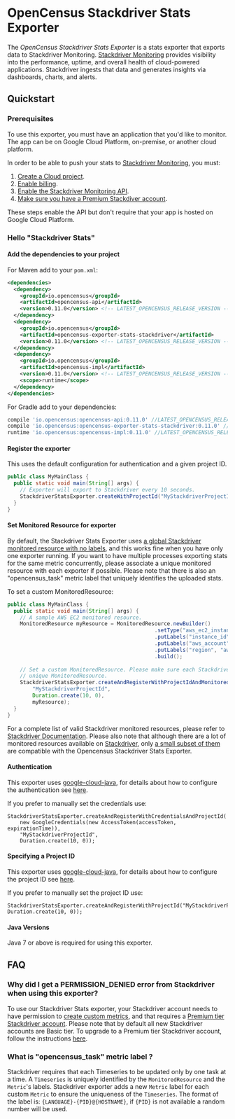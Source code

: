 # OpenCensus Stackdriver Stats Exporter

The *OpenCensus Stackdriver Stats Exporter* is a stats exporter that exports data to 
Stackdriver Monitoring. [Stackdriver Monitoring][stackdriver-monitoring] provides visibility into 
the performance, uptime, and overall health of cloud-powered applications. Stackdriver ingests that 
data and generates insights via dashboards, charts, and alerts.

## Quickstart

### Prerequisites

To use this exporter, you must have an application that you'd like to monitor. The app can be on 
Google Cloud Platform, on-premise, or another cloud platform.

In order to be able to push your stats to [Stackdriver Monitoring][stackdriver-monitoring], you must:

1. [Create a Cloud project](https://support.google.com/cloud/answer/6251787?hl=en).
2. [Enable billing](https://support.google.com/cloud/answer/6288653#new-billing).
3. [Enable the Stackdriver Monitoring API](https://app.google.stackdriver.com/).
4. [Make sure you have a Premium Stackdiver account](https://cloud.google.com/monitoring/accounts/tiers).

These steps enable the API but don't require that your app is hosted on Google Cloud Platform.

### Hello "Stackdriver Stats"

#### Add the dependencies to your project

For Maven add to your `pom.xml`:
```xml
<dependencies>
  <dependency>
    <groupId>io.opencensus</groupId>
    <artifactId>opencensus-api</artifactId>
    <version>0.11.0</version> <!-- LATEST_OPENCENSUS_RELEASE_VERSION -->
  </dependency>
  <dependency>
    <groupId>io.opencensus</groupId>
    <artifactId>opencensus-exporter-stats-stackdriver</artifactId>
    <version>0.11.0</version> <!-- LATEST_OPENCENSUS_RELEASE_VERSION -->
  </dependency>
  <dependency>
    <groupId>io.opencensus</groupId>
    <artifactId>opencensus-impl</artifactId>
    <version>0.11.0</version> <!-- LATEST_OPENCENSUS_RELEASE_VERSION -->
    <scope>runtime</scope>
  </dependency>
</dependencies>
```

For Gradle add to your dependencies:
```groovy
compile 'io.opencensus:opencensus-api:0.11.0' //LATEST_OPENCENSUS_RELEASE_VERSION
compile 'io.opencensus:opencensus-exporter-stats-stackdriver:0.11.0' //LATEST_OPENCENSUS_RELEASE_VERSION
runtime 'io.opencensus:opencensus-impl:0.11.0' //LATEST_OPENCENSUS_RELEASE_VERSION
```

#### Register the exporter

This uses the default configuration for authentication and a given project ID.

```java
public class MyMainClass {
  public static void main(String[] args) {
    // Exporter will export to Stackdriver every 10 seconds.
    StackdriverStatsExporter.createWithProjectId("MyStackdriverProjectId", Duration.create(10, 0));
  }
}
```

#### Set Monitored Resource for exporter

By default, the Stackdriver Stats Exporter uses [a global Stackdriver monitored resource with no 
labels](https://cloud.google.com/monitoring/api/resources#tag_global), and this works fine when you 
have only one exporter running. If you want to have multiple processes exporting stats for the same 
metric concurrently, please associate a unique monitored resource with each exporter if possible. 
Please note that there is also an "opencensus_task" metric label that uniquely identifies the 
uploaded stats.

To set a custom MonitoredResource:

```java
public class MyMainClass {
  public static void main(String[] args) {
    // A sample AWS EC2 monitored resource.
    MonitoredResource myResource = MonitoredResource.newBuilder()
                                               .setType("aws_ec2_instance")
                                               .putLabels("instance_id", "instance")
                                               .putLabels("aws_account", "account")
                                               .putLabels("region", "aws:us-west-2")
                                               .build();
    
    // Set a custom MonitoredResource. Please make sure each Stackdriver Stats Exporter has a 
    // unique MonitoredResource.      
    StackdriverStatsExporter.createAndRegisterWithProjectIdAndMonitoredResource(
        "MyStackdriverProjectId", 
        Duration.create(10, 0), 
        myResource);
  }
}
```

For a complete list of valid Stackdriver monitored resources, please refer to [Stackdriver 
Documentation](https://cloud.google.com/monitoring/custom-metrics/creating-metrics#which-resource).
Please also note that although there are a lot of monitored resources available on [Stackdriver](https://cloud.google.com/monitoring/api/resources), 
only [a small subset of them](https://cloud.google.com/monitoring/custom-metrics/creating-metrics#which-resource) 
are compatible with the Opencensus Stackdriver Stats Exporter.

#### Authentication

This exporter uses [google-cloud-java](https://github.com/GoogleCloudPlatform/google-cloud-java),
for details about how to configure the authentication see [here](https://github.com/GoogleCloudPlatform/google-cloud-java#authentication).

If you prefer to manually set the credentials use:
```
StackdriverStatsExporter.createAndRegisterWithCredentialsAndProjectId(
    new GoogleCredentials(new AccessToken(accessToken, expirationTime)), 
    "MyStackdriverProjectId",
    Duration.create(10, 0));
```

#### Specifying a Project ID

This exporter uses [google-cloud-java](https://github.com/GoogleCloudPlatform/google-cloud-java),
for details about how to configure the project ID see [here](https://github.com/GoogleCloudPlatform/google-cloud-java#specifying-a-project-id).

If you prefer to manually set the project ID use:
```
StackdriverStatsExporter.createAndRegisterWithProjectId("MyStackdriverProjectId", Duration.create(10, 0));
```

#### Java Versions

Java 7 or above is required for using this exporter.

## FAQ
### Why did I get a PERMISSION_DENIED error from Stackdriver when using this exporter?
To use our Stackdriver Stats exporter, your Stackdriver account needs to have permission to [create
custom metrics](https://cloud.google.com/monitoring/custom-metrics/creating-metrics), and that 
requires a [Premium tier Stackdriver account](https://cloud.google.com/monitoring/accounts/tiers#this_request_is_only_available_in_the_premium_tier). 
Please note that by default all new Stackdriver accounts are Basic tier. To upgrade to a Premium 
tier Stackdriver account, follow the instructions [here](https://cloud.google.com/monitoring/accounts/tiers#start-premium).

### What is "opencensus_task" metric label ?
Stackdriver requires that each Timeseries to be updated only by one task at a time. A
`Timeseries` is uniquely identified by the `MonitoredResource` and the `Metric`'s labels.
Stackdriver exporter adds a new `Metric` label for each custom `Metric` to ensure the uniqueness
of the `Timeseries`. The format of the label is: `{LANGUAGE}-{PID}@{HOSTNAME}`, if `{PID}` is not
available a random number will be used.

[stackdriver-monitoring]: https://cloud.google.com/monitoring/
